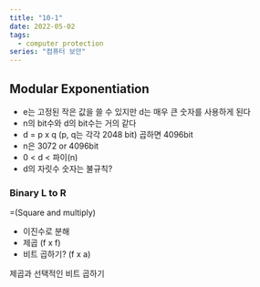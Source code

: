```yaml
---
title: "10-1"
date: 2022-05-02
tags:
  - computer protection
series: "컴퓨터 보안"
---
```




## Modular Exponentiation



* e는 고정된 작은 값을 쓸 수 있지만 d는 매우 큰 숫자를 사용하게 된다
* n의 bit수와 d의 bit수는 거의 같다
* d = p x q (p, q는 각각 2048 bit) 곱하면 4096bit
* n은 3072 or 4096bit
* 0 < d < 파이(n)
* d의 자릿수 숫자는 불규칙?



### Binary L to R

=(Square and multiply)

* 이진수로 분해
* 제곱 (f x f)
* 비트 곱하기? (f x a)

제곱과 선택적인 비트 곱하기

